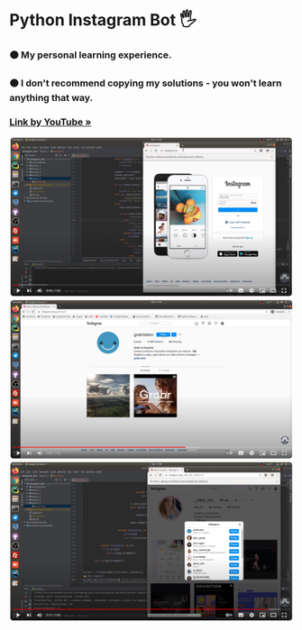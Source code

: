 <h1 align>Python Instagram Bot 🖐</h1>
<h3>🟠 My personal learning experience.</h3>
<h3>🟠 I don't recommend copying my solutions - you won't learn anything that way.</h2>
<h3><a href="https://www.youtube.com/watch?v=3jfr9_h631A&t=4s&ab_channel=PythonToday"><strong>Link by YouTube »</strong></a></h3>
<img src="README images/0.png" alt="Logo">
<img src="README images/1.png" alt="Logo">
<img src="README images/2.png" alt="Logo">
